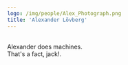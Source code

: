 ```yaml
---
logo: /img/people/Alex_Photograph.png
title: 'Alexander Lövberg'
---
```

<br>
Alexander does machines.
<br>
That's a fact, jack!.
<br>